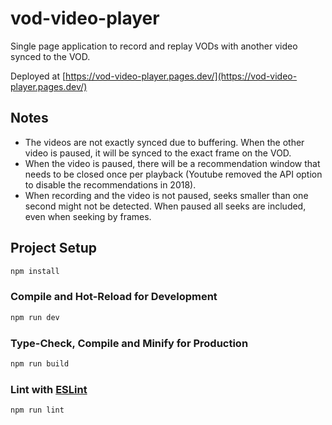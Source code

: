 # vod-video-player

Single page application to record and replay VODs with another video synced to the VOD.

Deployed at [https://vod-video-player.pages.dev/](https://vod-video-player.pages.dev/)

## Notes

- The videos are not exactly synced due to buffering. When the other video is paused, it will be synced to the exact frame on the VOD.
- When the video is paused, there will be a recommendation window that needs to be closed once per playback (Youtube removed the API option to disable the recommendations in 2018).
- When recording and the video is not paused, seeks smaller than one second might not be detected. When paused all seeks are included, even when seeking by frames.

## Project Setup

```sh
npm install
```

### Compile and Hot-Reload for Development

```sh
npm run dev
```

### Type-Check, Compile and Minify for Production

```sh
npm run build
```

### Lint with [ESLint](https://eslint.org/)

```sh
npm run lint
```
